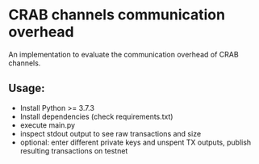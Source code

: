 # CRAB channels communication overhead

An implementation to evaluate the communication overhead of CRAB channels.

## Usage:

- Install Python >= 3.7.3
- Install dependencies (check requirements.txt)
- execute main.py
- inspect stdout output to see raw transactions and size
- optional: enter different private keys and unspent TX outputs, publish resulting transactions on testnet